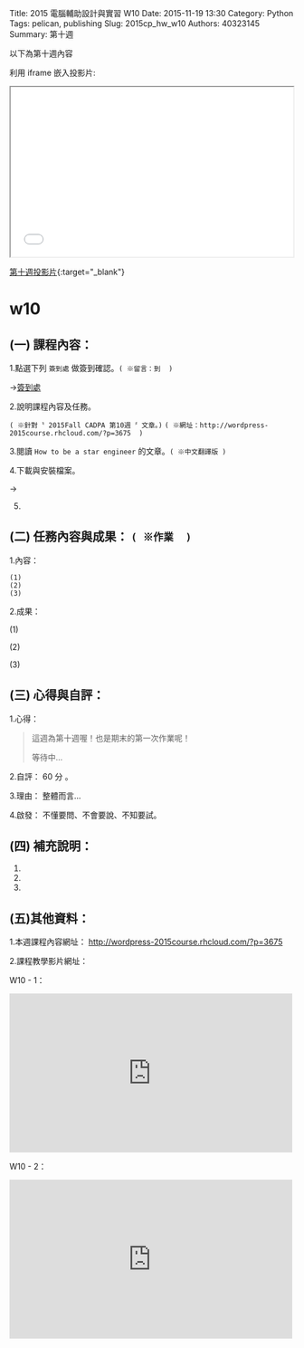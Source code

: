 Title: 2015  電腦輔助設計與實習  W10
Date: 2015-11-19 13:30
Category: Python
Tags: pelican, publishing
Slug: 2015cp_hw_w10
Authors: 40323145
Summary: 第十週

以下為第十週內容

利用 iframe 嵌入投影片:

<iframe src="w10_simplest.html" width="500" height="300"></iframe>

[第十週投影片](w10_simplest.html){:target="_blank"}

w10
============

(一) 課程內容：
-----------------------

1.點選下列 `簽到處` 做簽到確認。`( ※留言：到  )`

→<a href="http://calc-coursemdetw.rhcloud.com/dbo1p8g6ck">簽到處</a>

2.說明課程內容及任務。

`( ※針對〝 2015Fall CADPA 第10週 〞文章。)`
`( ※網址：http://wordpress-2015course.rhcloud.com/?p=3675  )`

3.閱讀 `How to be a star engineer` 的文章。`( ※中文翻譯版 )`

4.下載與安裝檔案。

→

5.

(二) 任務內容與成果： `( ※作業  )`
----------------------------------------------

1.內容：

    (1)
    (2)
    (3)

2.成果：

(1)
    
(2)
    
(3)
    
(三) 心得與自評：
--------------------------

1.心得：   

> 這週為第十週喔！也是期末的第一次作業呢！
>
>  
> 
> 
> 
> 
>
> 等待中...

2.自評： 60 分 。

3.理由： 整體而言...

4.啟發： 不懂要問、不會要說、不知要試。

(四) 補充說明：
-----------------------  

1.

2.

3.
 

(五)其他資料：
-----------------------

1.本週課程內容網址： <a href="http://wordpress-2015course.rhcloud.com/?p=3675">http://wordpress-2015course.rhcloud.com/?p=3675</a>

2.課程教學影片網址：

W10 - 1：
 <iframe src="https://player.vimeo.com/video/145820006" width="500" height="281" frameborder="0" webkitallowfullscreen mozallowfullscreen allowfullscreen></iframe>
 
W10 - 2：
 <iframe src="https://player.vimeo.com/video/145825547" width="500" height="281" frameborder="0" webkitallowfullscreen mozallowfullscreen allowfullscreen></iframe>
 



